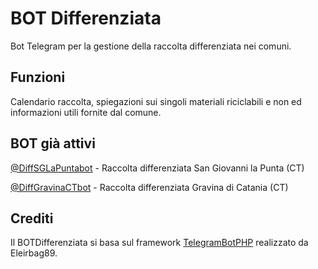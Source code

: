 # BOT Differenziata
Bot Telegram per la gestione della raccolta differenziata nei comuni.

Funzioni
---------
Calendario raccolta, spiegazioni sui singoli materiali riciclabili e non ed informazioni utili fornite dal comune.

BOT già attivi
---------
[@DiffSGLaPuntabot](https://telegram.me/DiffSGLaPuntabot) - Raccolta differenziata San Giovanni la Punta (CT)

[@DiffGravinaCTbot](https://telegram.me/DiffGravinaCTbot) - Raccolta differenziata Gravina di Catania (CT)

Crediti
---------
Il BOTDifferenziata si basa sul framework [TelegramBotPHP](https://github.com/Eleirbag89/TelegramBotPHP) realizzato da Eleirbag89.
